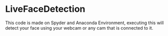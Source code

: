 # LiveFaceDetection

This code is made on Spyder and Anaconda Environment, executing this will detect your face using your webcam or any cam that is connected to it. 
